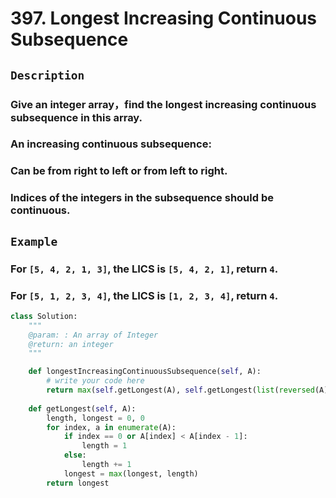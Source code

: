 # 397. Longest Increasing Continuous Subsequence
## `Description`
### Give an integer array，find the longest increasing continuous subsequence in this array.
### An increasing continuous subsequence:
### Can be from right to left or from left to right.
### Indices of the integers in the subsequence should be continuous.
## `Example`
### For `[5, 4, 2, 1, 3]`, the LICS is `[5, 4, 2, 1]`, return `4`.

### For `[5, 1, 2, 3, 4]`, the LICS is `[1, 2, 3, 4]`, return `4`.
```python
class Solution:
    """
    @param: : An array of Integer
    @return: an integer
    """

    def longestIncreasingContinuousSubsequence(self, A):
        # write your code here
        return max(self.getLongest(A), self.getLongest(list(reversed(A))))
    
    def getLongest(self, A):
        length, longest = 0, 0
        for index, a in enumerate(A):
            if index == 0 or A[index] < A[index - 1]:
                length = 1
            else:
                length += 1
            longest = max(longest, length)
        return longest
```

